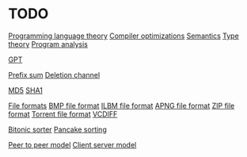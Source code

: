 # TODO

[Programming language theory](https://en.wikipedia.org/wiki/Programming_language_theory)
[Compiler optimizations](https://en.wikipedia.org/wiki/Category:Compiler_optimizations)
[Semantics](https://en.wikipedia.org/wiki/Semantics_(computer_science))
[Type theory](https://en.wikipedia.org/wiki/Type_theory)
[Program analysis](https://en.wikipedia.org/wiki/Program_analysis)

[GPT](https://wiki.osdev.org/GPT)

[Prefix sum](https://en.wikipedia.org/wiki/Prefix_sum)
[Deletion channel](https://en.wikipedia.org/wiki/Deletion_channel)

[MD5](https://en.wikipedia.org/wiki/MD5)
[SHA1](en.wikipedia.org/wiki/SHA-1)

[File formats](https://en.wikipedia.org/wiki/List_of_file_formats)
[BMP file format](https://en.wikipedia.org/wiki/BMP_file_format)
[ILBM file format](https://en.wikipedia.org/wiki/ILBM)
[APNG file format](https://en.wikipedia.org/wiki/APNG)
[ZIP file format](https://en.wikipedia.org/wiki/ZIP_(file_format))
[Torrent file format](https://en.wikipedia.org/wiki/Torrent_file)
[VCDIFF](https://datatracker.ietf.org/doc/html/rfc3284)

[Bitonic sorter](https://en.wikipedia.org/wiki/Bitonic_sorter)
[Pancake sorting](https://en.wikipedia.org/wiki/Pancake_sorting)

[Peer to peer model](https://en.wikipedia.org/wiki/Peer-to-peer)
[Client server model](https://en.wikipedia.org/wiki/Client–server_model)
